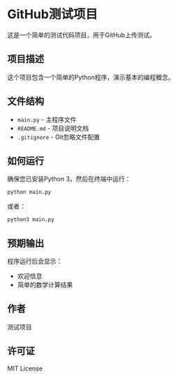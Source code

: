 # GitHub测试项目

这是一个简单的测试代码项目，用于GitHub上传测试。

## 项目描述

这个项目包含一个简单的Python程序，演示基本的编程概念。

## 文件结构

- `main.py` - 主程序文件
- `README.md` - 项目说明文档
- `.gitignore` - Git忽略文件配置

## 如何运行

确保您已安装Python 3，然后在终端中运行：

```bash
python main.py
```

或者：

```bash
python3 main.py
```

## 预期输出

程序运行后会显示：
- 欢迎信息
- 简单的数学计算结果

## 作者

测试项目

## 许可证

MIT License 